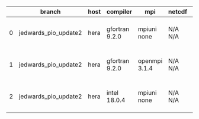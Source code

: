 |    | branch               | host   | compiler       | mpi           | netcdf   | o_g   | os    | build   | u_pass   | u_fail   | s_pass   | s_fail   | e_pass   | e_fail   |   nuopc_pass |   nuopc_fail | artifacts_hash                                                                                                                                                      | modified                  |
|----|----------------------|--------|----------------|---------------|----------|-------|-------|---------|----------|----------|----------|----------|----------|----------|--------------|--------------|---------------------------------------------------------------------------------------------------------------------------------------------------------------------|---------------------------|
|  0 | jedwards_pio_update2 | hera   | gfortran 9.2.0 | mpiuni none   | N/A N/A  | O     | Linux | fail    | fail     | fail     | fail     | fail     | fail     | fail     |            0 |           50 | [artifacts](https://github.com/esmf-org/esmf-test-artifacts/tree/eda09dfdc275d2b1b07f61ec26b1b4ee210dd350/jedwards_pio_update2/hera/gfortran/9.2.0/O/mpiuni/none)   | 2022-03-17 22:35:14 +0000 |
|  1 | jedwards_pio_update2 | hera   | gfortran 9.2.0 | openmpi 3.1.4 | N/A N/A  | O     | Linux | fail    | fail     | fail     | fail     | fail     | fail     | fail     |            0 |           50 | [artifacts](https://github.com/esmf-org/esmf-test-artifacts/tree/8c8e796560fec0d08bee8f18ade69837d92f31b3/jedwards_pio_update2/hera/gfortran/9.2.0/O/openmpi/3.1.4) | 2022-03-17 22:35:27 +0000 |
|  2 | jedwards_pio_update2 | hera   | intel 18.0.4   | mpiuni none   | N/A N/A  | O     | Linux | fail    | fail     | fail     | fail     | fail     | fail     | fail     |            0 |           50 | [artifacts](https://github.com/esmf-org/esmf-test-artifacts/tree/8fe32def594d00ffdd8132ad90cddbdb6113a2df/jedwards_pio_update2/hera/intel/18.0.4/O/mpiuni/none)     | 2022-03-17 22:35:22 +0000 |